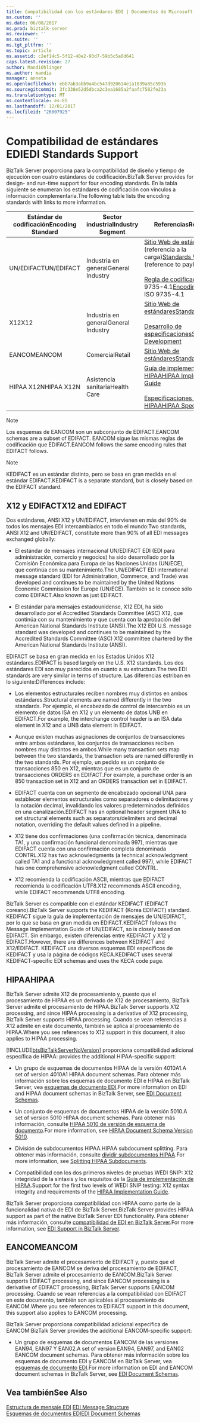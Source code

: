 ```yaml
---
title: Compatibilidad con los estándares EDI | Documentos de Microsoft
ms.custom: ''
ms.date: 06/08/2017
ms.prod: biztalk-server
ms.reviewer: ''
ms.suite: ''
ms.tgt_pltfrm: ''
ms.topic: article
ms.assetid: c2ef14c5-5f12-40e2-93d7-59b5c5a0d641
caps.latest.revision: 27
author: MandiOhlinger
ms.author: mandia
manager: anneta
ms.openlocfilehash: ebb7ab3abb9a4bc547d920614e1a1839a85c593b
ms.sourcegitcommit: 3fc338e52d5dbca2c3ea1685a2faafc7582fe23a
ms.translationtype: MT
ms.contentlocale: es-ES
ms.lasthandoff: 12/01/2017
ms.locfileid: "26007925"
---
```

# <a name="edi-standards-support"></a><span data-ttu-id="036af-102">Compatibilidad de estándares EDI</span><span class="sxs-lookup"><span data-stu-id="036af-102">EDI Standards Support</span></span>
<span data-ttu-id="036af-103">BizTalk Server proporciona para la compatibilidad de diseño y tiempo de ejecución con cuatro estándares de codificación.</span><span class="sxs-lookup"><span data-stu-id="036af-103">BizTalk Server provides for design- and run-time support for four encoding standards.</span></span> <span data-ttu-id="036af-104">En la tabla siguiente se enumeran los estándares de codificación con vínculos a información complementaria.</span><span class="sxs-lookup"><span data-stu-id="036af-104">The following table lists the encoding standards with links to more information.</span></span>  
  
|<span data-ttu-id="036af-105">Estándar de codificación</span><span class="sxs-lookup"><span data-stu-id="036af-105">Encoding Standard</span></span>|<span data-ttu-id="036af-106">Sector industrial</span><span class="sxs-lookup"><span data-stu-id="036af-106">Industry Segment</span></span>|<span data-ttu-id="036af-107">Referencias</span><span class="sxs-lookup"><span data-stu-id="036af-107">References</span></span>|  
|-----------------------|----------------------|----------------|  
|<span data-ttu-id="036af-108">UN/EDIFACT</span><span class="sxs-lookup"><span data-stu-id="036af-108">UN/EDIFACT</span></span>|<span data-ttu-id="036af-109">Industria en general</span><span class="sxs-lookup"><span data-stu-id="036af-109">General Industry</span></span>|<span data-ttu-id="036af-110">[Sitio Web de estándares](http://go.microsoft.com/fwlink/?LinkId=77532) (referencia a la carga)</span><span class="sxs-lookup"><span data-stu-id="036af-110">[Standards Website](http://go.microsoft.com/fwlink/?LinkId=77532) (reference to payload)</span></span><br /><br /> <span data-ttu-id="036af-111">[Regla de codificación](http://go.microsoft.com/fwlink/?LinkId=77534) por ISO 9735-4.1</span><span class="sxs-lookup"><span data-stu-id="036af-111">[Encoding rule](http://go.microsoft.com/fwlink/?LinkId=77534) per ISO 9735-4.1</span></span>|  
|<span data-ttu-id="036af-112">X12</span><span class="sxs-lookup"><span data-stu-id="036af-112">X12</span></span>|<span data-ttu-id="036af-113">Industria en general</span><span class="sxs-lookup"><span data-stu-id="036af-113">General Industry</span></span>|[<span data-ttu-id="036af-114">Sitio Web de estándares</span><span class="sxs-lookup"><span data-stu-id="036af-114">Standards Website</span></span>](http://go.microsoft.com/fwlink/?LinkID=28673)<br /><br /> [<span data-ttu-id="036af-115">Desarrollo de especificaciones</span><span class="sxs-lookup"><span data-stu-id="036af-115">Specifications Development</span></span>](http://go.microsoft.com/fwlink/?LinkId=77535)|  
|<span data-ttu-id="036af-116">EANCOM</span><span class="sxs-lookup"><span data-stu-id="036af-116">EANCOM</span></span>|<span data-ttu-id="036af-117">Comercial</span><span class="sxs-lookup"><span data-stu-id="036af-117">Retail</span></span>|[<span data-ttu-id="036af-118">Sitio Web de estándares</span><span class="sxs-lookup"><span data-stu-id="036af-118">Standards Website</span></span>](http://go.microsoft.com/fwlink/?LinkId=92861)|  
|<span data-ttu-id="036af-119">HIPAA X12N</span><span class="sxs-lookup"><span data-stu-id="036af-119">HIPAA X12N</span></span>|<span data-ttu-id="036af-120">Asistencia sanitaria</span><span class="sxs-lookup"><span data-stu-id="036af-120">Health Care</span></span>|[<span data-ttu-id="036af-121">Guía de implementación de HIPAA</span><span class="sxs-lookup"><span data-stu-id="036af-121">HIPAA Implementation Guide</span></span>](http://go.microsoft.com/fwlink/?LinkId=77541)<br /><br /> [<span data-ttu-id="036af-122">Especificaciones de HIPAA</span><span class="sxs-lookup"><span data-stu-id="036af-122">HIPAA Specifications</span></span>](http://go.microsoft.com/fwlink/?LinkId=77542)|  
  
> [!NOTE]
>  <span data-ttu-id="036af-123">Los esquemas de EANCOM son un subconjunto de EDIFACT.</span><span class="sxs-lookup"><span data-stu-id="036af-123">EANCOM schemas are a subset of EDIFACT.</span></span> <span data-ttu-id="036af-124">EANCOM sigue las mismas reglas de codificación que EDIFACT.</span><span class="sxs-lookup"><span data-stu-id="036af-124">EANCOM follows the same encoding rules that EDIFACT follows.</span></span>  
  
> [!NOTE]
>  <span data-ttu-id="036af-125">KEDIFACT es un estándar distinto, pero se basa en gran medida en el estándar EDIFACT.</span><span class="sxs-lookup"><span data-stu-id="036af-125">KEDIFACT is a separate standard, but is closely based on the EDIFACT standard.</span></span>  
  
## <a name="x12-and-edifact"></a><span data-ttu-id="036af-126">X12 y EDIFACT</span><span class="sxs-lookup"><span data-stu-id="036af-126">X12 and EDIFACT</span></span>  
 <span data-ttu-id="036af-127">Dos estándares, ANSI X12 y UN/EDIFACT, intervienen en más del 90% de todos los mensajes EDI intercambiados en todo el mundo:</span><span class="sxs-lookup"><span data-stu-id="036af-127">Two standards, ANSI X12 and UN/EDIFACT, constitute more than 90% of all EDI messages exchanged globally:</span></span>  
  
-   <span data-ttu-id="036af-128">El estándar de mensajes internacional UN/EDIFACT EDI (EDI para administración, comercio y negocios) ha sido desarrollado por la Comisión Económica para Europa de las Naciones Unidas (UN/ECE), que continúa con su mantenimiento.</span><span class="sxs-lookup"><span data-stu-id="036af-128">The UN/EDIFACT EDI international message standard (EDI for Administration, Commerce, and Trade) was developed and continues to be maintained by the United Nations Economic Commission for Europe (UN/ECE).</span></span> <span data-ttu-id="036af-129">También se le conoce sólo como EDIFACT.</span><span class="sxs-lookup"><span data-stu-id="036af-129">Also known as just EDIFACT.</span></span>  
  
-   <span data-ttu-id="036af-130">El estándar para mensajes estadounidense, X12 EDI, ha sido desarrollado por el Accredited Standards Committee (ASC) X12, que continúa con su mantenimiento y que cuenta con la aprobación del American National Standards Institute (ANSI).</span><span class="sxs-lookup"><span data-stu-id="036af-130">The X12 EDI U.S. message standard was developed and continues to be maintained by the Accredited Standards Committee (ASC) X12 committee chartered by the American National Standards Institute (ANSI).</span></span>  
  
 <span data-ttu-id="036af-131">EDIFACT se basa en gran medida en los Estados Unidos X12 estándares.</span><span class="sxs-lookup"><span data-stu-id="036af-131">EDIFACT is based largely on the U.S. X12 standards.</span></span> <span data-ttu-id="036af-132">Los dos estándares EDI son muy parecidos en cuanto a su estructura.</span><span class="sxs-lookup"><span data-stu-id="036af-132">The two EDI standards are very similar in terms of structure.</span></span> <span data-ttu-id="036af-133">Las diferencias estriban en lo siguiente:</span><span class="sxs-lookup"><span data-stu-id="036af-133">Differences include:</span></span>  
  
-   <span data-ttu-id="036af-134">Los elementos estructurales reciben nombres muy distintos en ambos estándares.</span><span class="sxs-lookup"><span data-stu-id="036af-134">Structural elements are named differently in the two standards.</span></span> <span data-ttu-id="036af-135">Por ejemplo, el encabezado de control de intercambio es un elemento de datos ISA en X12 y un elemento de datos UNB en EDIFACT.</span><span class="sxs-lookup"><span data-stu-id="036af-135">For example, the interchange control header is an ISA data element in X12 and a UNB data element in EDIFACT.</span></span>  
  
-   <span data-ttu-id="036af-136">Aunque existen muchas asignaciones de conjuntos de transacciones entre ambos estándares, los conjuntos de transacciones reciben nombres muy distintos en ambos.</span><span class="sxs-lookup"><span data-stu-id="036af-136">While many transaction sets map between the two standards, the transaction sets are named differently in the two standards.</span></span> <span data-ttu-id="036af-137">Por ejemplo, un pedido es un conjunto de transacciones 850 en X12, mientras que es un conjunto de transacciones ORDERS en EDIFACT.</span><span class="sxs-lookup"><span data-stu-id="036af-137">For example, a purchase order is an 850 transaction set in X12 and an ORDERS transaction set in EDIFACT.</span></span>  
  
-   <span data-ttu-id="036af-138">EDIFACT cuenta con un segmento de encabezado opcional UNA para establecer elementos estructurales como separadores o delimitadores y la notación decimal, invalidando los valores predeterminados definidos en una canalización.</span><span class="sxs-lookup"><span data-stu-id="036af-138">EDIFACT has an optional header segment UNA to set structural elements such as separators/delimiters and decimal notation, overriding the default values defined in a pipeline.</span></span>  
  
-   <span data-ttu-id="036af-139">X12 tiene dos confirmaciones (una confirmación técnica, denominada TA1, y una confirmación funcional denominada 997), mientras que EDIFACT cuenta con una confirmación completa denominada CONTRL.</span><span class="sxs-lookup"><span data-stu-id="036af-139">X12 has two acknowledgments (a technical acknowledgment called TA1 and a functional acknowledgment called 997), while EDIFACT has one comprehensive acknowledgment called CONTRL.</span></span>  
  
-   <span data-ttu-id="036af-140">X12 recomienda la codificación ASCII, mientras que EDIFACT recomienda la codificación UTF8.</span><span class="sxs-lookup"><span data-stu-id="036af-140">X12 recommends ASCII encoding, while EDIFACT recommends UTF8 encoding.</span></span>  
  
 <span data-ttu-id="036af-141">BizTalk Server es compatible con el estándar KEDIFACT (EDIFACT coreano).</span><span class="sxs-lookup"><span data-stu-id="036af-141">BizTalk Server supports the KEDIFACT (Korea EDIFACT) standard.</span></span> <span data-ttu-id="036af-142">KEDIFACT sigue la guía de implementación de mensajes de UN/EDIFACT, por lo que se basa en gran medida en EDIFACT.</span><span class="sxs-lookup"><span data-stu-id="036af-142">KEDIFACT follows the Message Implementation Guide of UN/EDIFACT, so is closely based on EDIFACT.</span></span> <span data-ttu-id="036af-143">Sin embargo, existen diferencias entre KEDIFACT y X12 y EDIFACT.</span><span class="sxs-lookup"><span data-stu-id="036af-143">However, there are differences between KEDIFACT and X12/EDIFACT.</span></span> <span data-ttu-id="036af-144">KEDIFACT usa diversos esquemas EDI específicos de KEDIFACT y usa la página de códigos KECA.</span><span class="sxs-lookup"><span data-stu-id="036af-144">KEDIFACT uses several KEDIFACT-specific EDI schemas and uses the KECA code page.</span></span>  
  
## <a name="hipaa"></a><span data-ttu-id="036af-145">HIPAA</span><span class="sxs-lookup"><span data-stu-id="036af-145">HIPAA</span></span>  
 <span data-ttu-id="036af-146">BizTalk Server admite X12 de procesamiento y, puesto que el procesamiento de HIPAA es un derivado de X12 de procesamiento, BizTalk Server admite el procesamiento de HIPAA.</span><span class="sxs-lookup"><span data-stu-id="036af-146">BizTalk Server supports X12 processing, and since HIPAA processing is a derivative of X12 processing, BizTalk Server supports HIPAA processing.</span></span> <span data-ttu-id="036af-147">Cuando se vean referencias a X12 admite en este documento, también se aplica al procesamiento de HIPAA.</span><span class="sxs-lookup"><span data-stu-id="036af-147">Where you see references to X12 support in this document, it also applies to HIPAA processing.</span></span>  
  
 [!INCLUDE[btsBizTalkServerNoVersion](../includes/btsbiztalkservernoversion-md.md)]<span data-ttu-id="036af-148"> proporciona compatibilidad adicional específica de HIPAA:</span><span class="sxs-lookup"><span data-stu-id="036af-148"> provides the additional HIPAA-specific support:</span></span>  
  
-   <span data-ttu-id="036af-149">Un grupo de esquemas de documentos HIPAA de la versión 4010A1.</span><span class="sxs-lookup"><span data-stu-id="036af-149">A set of version 4010A1 HIPAA document schemas.</span></span> <span data-ttu-id="036af-150">Para obtener más información sobre los esquemas de documento EDI e HIPAA en BizTalk Server, vea [esquemas de documento EDI](../core/edi-document-schemas.md).</span><span class="sxs-lookup"><span data-stu-id="036af-150">For more information on EDI and HIPAA document schemas in BizTalk Server, see [EDI Document Schemas](../core/edi-document-schemas.md).</span></span>  
  
-   <span data-ttu-id="036af-151">Un conjunto de esquemas de documentos HIPAA de la versión 5010.</span><span class="sxs-lookup"><span data-stu-id="036af-151">A set of version 5010 HIPAA document schemas.</span></span> <span data-ttu-id="036af-152">Para obtener más información, consulte [HIPAA 5010 de versión de esquema de documento](../core/hipaa-document-schema-version-5010.md).</span><span class="sxs-lookup"><span data-stu-id="036af-152">For more information, see [HIPAA Document Schema Version 5010](../core/hipaa-document-schema-version-5010.md).</span></span>  
  
-   <span data-ttu-id="036af-153">División de subdocumentos HIPAA.</span><span class="sxs-lookup"><span data-stu-id="036af-153">HIPAA subdocument splitting.</span></span> <span data-ttu-id="036af-154">Para obtener más información, consulte [dividir subdocumentos HIPAA](../core/splitting-hipaa-subdocuments.md).</span><span class="sxs-lookup"><span data-stu-id="036af-154">For more information, see [Splitting HIPAA Subdocuments](../core/splitting-hipaa-subdocuments.md).</span></span>  
  
-   <span data-ttu-id="036af-155">Compatibilidad con los dos primeros niveles de pruebas WEDI SNIP: X12 integridad de la sintaxis y los requisitos de la [Guía de implementación de HIPAA](http://go.microsoft.com/fwlink/?LinkId=77541).</span><span class="sxs-lookup"><span data-stu-id="036af-155">Support for the first two levels of WEDI SNIP testing: X12 syntax integrity and requirements of the [HIPAA Implementation Guide](http://go.microsoft.com/fwlink/?LinkId=77541).</span></span>  
  
 <span data-ttu-id="036af-156">BizTalk Server proporciona compatibilidad con HIPAA como parte de la funcionalidad nativa de EDI de BizTalk Server.</span><span class="sxs-lookup"><span data-stu-id="036af-156">BizTalk Server provides HIPAA support as part of the native BizTalk Server EDI functionality.</span></span> <span data-ttu-id="036af-157">Para obtener más información, consulte [compatibilidad de EDI en BizTalk Server](../core/edi-support-in-biztalk-server2.md).</span><span class="sxs-lookup"><span data-stu-id="036af-157">For more information, see [EDI Support in BizTalk Server](../core/edi-support-in-biztalk-server2.md).</span></span>  
  
## <a name="eancom"></a><span data-ttu-id="036af-158">EANCOM</span><span class="sxs-lookup"><span data-stu-id="036af-158">EANCOM</span></span>  
 <span data-ttu-id="036af-159">BizTalk Server admite el procesamiento de EDIFACT y, puesto que el procesamiento de EANCOM se deriva del procesamiento de EDIFACT, BizTalk Server admite el procesamiento de EANCOM.</span><span class="sxs-lookup"><span data-stu-id="036af-159">BizTalk Server supports EDIFACT processing, and since EANCOM processing is a derivative of EDIFACT processing, BizTalk Server supports EANCOM processing.</span></span> <span data-ttu-id="036af-160">Cuando se vean referencias a la compatibilidad con EDIFACT en este documento, también son aplicables al procesamiento de EANCOM.</span><span class="sxs-lookup"><span data-stu-id="036af-160">Where you see references to EDIFACT support in this document, this support also applies to EANCOM processing.</span></span>  
  
 <span data-ttu-id="036af-161">BizTalk Server proporciona compatibilidad adicional específica de EANCOM:</span><span class="sxs-lookup"><span data-stu-id="036af-161">BizTalk Server provides the additional EANCOM-specific support:</span></span>  
  
-   <span data-ttu-id="036af-162">Un grupo de esquemas de documentos EANCOM de las versiones EAN94, EAN97 Y EAN02.</span><span class="sxs-lookup"><span data-stu-id="036af-162">A set of version EAN94, EAN97, and EAN02 EANCOM document schemas.</span></span> <span data-ttu-id="036af-163">Para obtener más información sobre los esquemas de documento EDI y EANCOM en BizTalk Server, vea [esquemas de documento EDI](../core/edi-document-schemas.md).</span><span class="sxs-lookup"><span data-stu-id="036af-163">For more information on EDI and EANCOM document schemas in BizTalk Server, see [EDI Document Schemas](../core/edi-document-schemas.md).</span></span>  
  
## <a name="see-also"></a><span data-ttu-id="036af-164">Vea también</span><span class="sxs-lookup"><span data-stu-id="036af-164">See Also</span></span>  
 <span data-ttu-id="036af-165">[Estructura de mensaje EDI](../core/edi-message-structure.md) </span><span class="sxs-lookup"><span data-stu-id="036af-165">[EDI Message Structure](../core/edi-message-structure.md) </span></span>  
 [<span data-ttu-id="036af-166">Esquemas de documentos EDI</span><span class="sxs-lookup"><span data-stu-id="036af-166">EDI Document Schemas</span></span>](../core/edi-document-schemas.md)